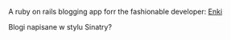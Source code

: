 
A ruby on rails blogging app forr the fashionable developer:
[Enki](www.enkiblog.com/)

Blogi napisane w stylu Sinatry?
